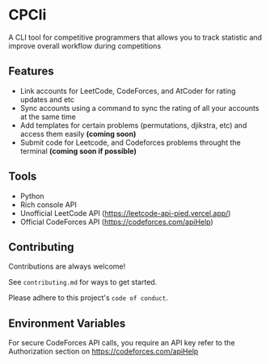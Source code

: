 # CPCli
A CLI tool for competitive programmers that allows you to track statistic and improve overall workflow during competitions

## Features
- Link accounts for LeetCode, CodeForces, and AtCoder for rating updates and etc
- Sync accounts using a command to sync the rating of all your accounts at the same time
- Add templates for certain problems (permutations, djikstra, etc) and access them easily **(coming soon)**
- Submit code for Leetcode, and Codeforces problems throught the terminal **(coming soon if possible)**

## Tools
- Python
- Rich console API
- Unofficial LeetCode API (https://leetcode-api-pied.vercel.app/)
- Official CodeForces API (https://codeforces.com/apiHelp)

## Contributing

Contributions are always welcome!

See `contributing.md` for ways to get started.

Please adhere to this project's `code of conduct`.


## Environment Variables

For secure CodeForces API calls, you require an API key refer to the Authorization section on https://codeforces.com/apiHelp
